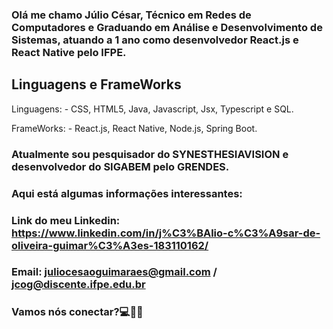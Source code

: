 ### Olá me chamo Júlio César, Técnico em Redes de Computadores e Graduando em Análise e Desenvolvimento de Sistemas, atuando a 1 ano como desenvolvedor React.js e React Native pelo IFPE. 

## Linguagens e FrameWorks
Linguagens: 
    - CSS, HTML5, Java, Javascript, Jsx, Typescript e SQL.
    
FrameWorks: 
    - React.js, React Native, Node.js, Spring Boot.

### Atualmente sou pesquisador do SYNESTHESIAVISION e desenvolvedor do SIGABEM pelo GRENDES.

### Aqui está algumas informações interessantes:

### Link do meu Linkedin: https://www.linkedin.com/in/j%C3%BAlio-c%C3%A9sar-de-oliveira-guimar%C3%A3es-183110162/
### Email: juliocesaoguimaraes@gmail.com / jcog@discente.ifpe.edu.br

### Vamos nós conectar?💻👋🏻

